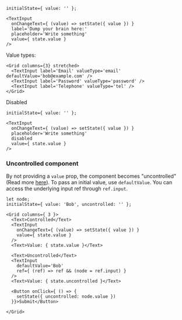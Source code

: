 ```
initialState={ value: '' };

<TextInput
  onChangeText={ (value) => setState({ value }) }
  label='Dump your brain here:'
  placeholder='Write something'
  value={ state.value }
/>
```

Value types:

```
<Grid columns={3} stretched>
  <TextInput label='Email' valueType='email' defaultValue='bob@example.com' />
  <TextInput label='Password' valueType='password' />
  <TextInput label='Telephone' valueType='tel' />
</Grid>
```

Disabled

```
initialState={ value: '' };

<TextInput
  onChangeText={ (value) => setState({ value }) }
  placeholder='Write something'
  disabled
  value={ state.value }
/>
```

### Uncontrolled component

By not providing a `value` prop, the component becomes "uncontrolled" (Read more [here](https://facebook.github.io/react/docs/uncontrolled-components.html)). To pass an
initial value, use `defaultValue`. You can access the underlying input ref through `ref.input`.

```
let node;
initialState={ value: 'Bob', uncontrolled: '' };

<Grid columns={ 3 }>
  <Text>Controlled</Text>
  <TextInput
    onChangeText={ (value) => setState({ value }) }
    value={ state.value }
  />
  <Text>Value: { state.value }</Text>

  <Text>Uncontrolled</Text>
  <TextInput
    defaultValue='Bob'
    ref={ (ref) => ref && (node = ref.input) }
  />
  <Text>Value: { state.uncontrolled }</Text>

  <Button onClick={ () => {
    setState({ uncontrolled: node.value })
  }}>Submit</Button>

</Grid>
```

